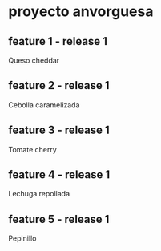 # proyecto anvorguesa

## feature 1 - release 1
Queso cheddar

## feature 2 - release 1
Cebolla caramelizada

## feature 3 - release 1
Tomate cherry

## feature 4 - release 1
Lechuga repollada

## feature 5 - release 1
Pepinillo
